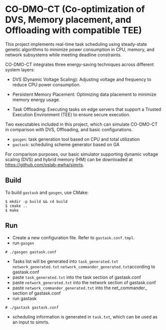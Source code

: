 # CO-DMO-CT (Co-optimization of DVS, Memory placement, and Offloading with compatible TEE)

This project implements real-time task scheduling using steady-state genetic algorithms to minimize power consumption in CPU, memory, and network subsystems while meeting deadline constraints.

CO-DMO-CT integrates three energy-saving techniques across different system layers:
- DVS (Dynamic Voltage Scaling): Adjusting voltage and frequency to reduce CPU power consumption.

- Persistent Memory Placement: Optimizing data placement to minimize memory energy usage.

- Task Offloading: Executing tasks on edge servers that support a Trusted Execution Environment (TEE) to ensure secure execution.

Two executables included in this project, which can simulate CO-DMO-CT in comparison with DVS, Offloading, and basic configurations.
- `gasgen`: task generation tool based on CPU and total utilization
- `gastask`: scheduling scheme generator based on GA

For comparison purposes, our basic simulator supporting dynamic voltage scaling (DVS) and hybrid memory (HM) can be downloaded at https://github.com/oslab-ewha/simrts.

## Build
To build `gastask` and `gasgen`, use CMake:
```
$ mkdir -p build && cd build
$ cmake ..
$ make
```

## Run
- Create a new configuration file. Refer to `gastask.conf.tmpl`.
- run `gasgen`
```
# ./gasgen gastask.conf
```
- Tasks list will be generated into <code>task_generated.txt</code> <code>network_generated.txt</code> <code>network_commander_generated.txt</code>according to gastask.conf
- paste <code>task_generated.txt</code> into the task section of gastask.conf 
- paste <code>network_generated.txt</code> into the network section of gastask.conf
- paste <code>network_commander_generated.txt</code> into the net_commander_ section of gastask.conf
- run gastask
```
# ./gastask gastask.conf
```
- scheduling information is generated in <code>task.txt</code>, which can be used as an input to simrts.